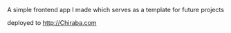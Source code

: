 
A simple frontend app I made which serves as a template for future projects

deployed to http://Chiraba.com





